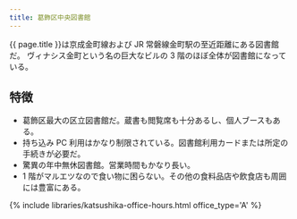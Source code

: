 ```yaml
---
title: 葛飾区中央図書館
---
```


{{ page.title }}は京成金町線および JR 常磐線金町駅の至近距離にある図書館だ。
ヴィナシス金町という名の巨大なビルの 3 階のほぼ全体が図書館になっている。

## 特徴

* 葛飾区最大の区立図書館だ。蔵書も閲覧席も十分あるし、個人ブースもある。
* 持ち込み PC 利用はかなり制限されている。図書館利用カードまたは所定の手続きが必要だ。
* 驚異の年中無休図書館。営業時間もかなり長い。
* 1 階がマルエツなので食い物に困らない。その他の食料品店や飲食店も周囲には豊富にある。

{% include libraries/katsushika-office-hours.html office_type='A' %}
